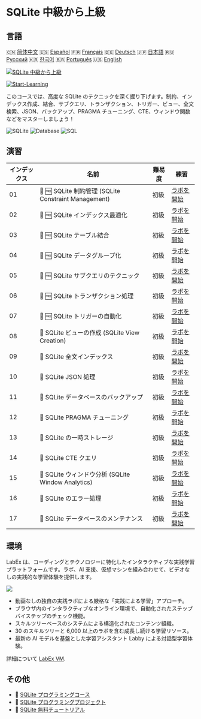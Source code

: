 # SQLite 中級から上級

## 言語

🇨🇳 [简体中文](README_zh.md) 🇪🇸 [Español](README_es.md) 🇫🇷 [Français](README_fr.md) 🇩🇪 [Deutsch](README_de.md) 🇯🇵 [日本語](README_ja.md) 🇷🇺 [Русский](README_ru.md) 🇰🇷 [한국어](README_ko.md) 🇧🇷 [Português](README_pt.md) 🇺🇸 [English](README.md) 

[![SQLite 中級から上級](https://cover-creator.labex.io/sqlite-intermediate-to-advanced.png?lang=ja)](https://labex.io/ja/courses/sqlite-intermediate-to-advanced)

[![Start-Learning](https://img.shields.io/badge/Start-Learning-whitesmoke?style=for-the-badge)](https://labex.io/ja/courses/sqlite-intermediate-to-advanced)

このコースでは、高度な SQLite のテクニックを深く掘り下げます。制約、インデックス作成、結合、サブクエリ、トランザクション、トリガー、ビュー、全文検索、JSON、バックアップ、PRAGMA チューニング、CTE、ウィンドウ関数などをマスターしましょう！

![SQLite](https://img.shields.io/badge/SQLite-whitesmoke?style=for-the-badge&logo=sqlite)
![Database](https://img.shields.io/badge/Database-whitesmoke?style=for-the-badge&logo=database)
![SQL](https://img.shields.io/badge/SQL-whitesmoke?style=for-the-badge&logo=sql)


## 演習

|   インデックス | 名前                                                 | 難易度   | 練習                                                                                                              |
|----------------|------------------------------------------------------|----------|-------------------------------------------------------------------------------------------------------------------|
|             01 | 📖 🆓 SQLite 制約管理 (SQLite Constraint Management) | 初級     | <a target='_blank' href='https://labex.io/ja/tutorials/sqlite-sqlite-constraint-management-552545'>ラボを開始</a> |
|             02 | 📖 🆓 SQLite インデックス最適化                      | 初級     | <a target='_blank' href='https://labex.io/ja/tutorials/sqlite-sqlite-index-optimization-552552'>ラボを開始</a>    |
|             03 | 📖 🆓 SQLite テーブル結合                            | 初級     | <a target='_blank' href='https://labex.io/ja/tutorials/sqlite-sqlite-table-joining-552556'>ラボを開始</a>         |
|             04 | 📖 🆓 SQLite データグループ化                        | 初級     | <a target='_blank' href='https://labex.io/ja/tutorials/sqlite-sqlite-data-grouping-552547'>ラボを開始</a>         |
|             05 | 📖 🆓 SQLite サブクエリのテクニック                  | 初級     | <a target='_blank' href='https://labex.io/ja/tutorials/sqlite-sqlite-subquery-techniques-552555'>ラボを開始</a>   |
|             06 | 📖 🆓 SQLite トランザクション処理                    | 初級     | <a target='_blank' href='https://labex.io/ja/tutorials/sqlite-sqlite-transaction-handling-552558'>ラボを開始</a>  |
|             07 | 📖 🆓 SQLite トリガーの自動化                        | 初級     | <a target='_blank' href='https://labex.io/ja/tutorials/sqlite-sqlite-trigger-automation-552559'>ラボを開始</a>    |
|             08 | 📖  SQLite ビューの作成 (SQLite View Creation)       | 初級     | <a target='_blank' href='https://labex.io/ja/tutorials/sqlite-sqlite-view-creation-552560'>ラボを開始</a>         |
|             09 | 📖  SQLite 全文インデックス                          | 初級     | <a target='_blank' href='https://labex.io/ja/tutorials/sqlite-sqlite-full-text-indexing-552551'>ラボを開始</a>    |
|             10 | 📖  SQLite JSON 処理                                 | 初級     | <a target='_blank' href='https://labex.io/ja/tutorials/sqlite-sqlite-json-processing-552553'>ラボを開始</a>       |
|             11 | 📖  SQLite データベースのバックアップ                | 初級     | <a target='_blank' href='https://labex.io/ja/tutorials/sqlite-sqlite-database-backup-552548'>ラボを開始</a>       |
|             12 | 📖  SQLite PRAGMA チューニング                       | 初級     | <a target='_blank' href='https://labex.io/ja/tutorials/sqlite-sqlite-pragma-tuning-552554'>ラボを開始</a>         |
|             13 | 📖  SQLite の一時ストレージ                          | 初級     | <a target='_blank' href='https://labex.io/ja/tutorials/sqlite-sqlite-temporary-storage-552557'>ラボを開始</a>     |
|             14 | 📖  SQLite CTE クエリ                                | 初級     | <a target='_blank' href='https://labex.io/ja/tutorials/sqlite-sqlite-cte-queries-552546'>ラボを開始</a>           |
|             15 | 📖  SQLite ウィンドウ分析 (SQLite Window Analytics)  | 初級     | <a target='_blank' href='https://labex.io/ja/tutorials/sqlite-sqlite-window-analytics-552561'>ラボを開始</a>      |
|             16 | 📖  SQLite のエラー処理                              | 初級     | <a target='_blank' href='https://labex.io/ja/tutorials/sqlite-sqlite-error-handling-552550'>ラボを開始</a>        |
|             17 | 📖  SQLite データベースのメンテナンス                | 初級     | <a target='_blank' href='https://labex.io/ja/tutorials/sqlite-sqlite-database-maintenance-552549'>ラボを開始</a>  |

## 環境

LabEx は、コーディングとテクノロジーに特化したインタラクティブな実践学習プラットフォームです。ラボ、AI 支援、仮想マシンを組み合わせて、ビデオなしの実践的な学習体験を提供します。

![](https://tutorial-screenshot.getvm.io/images/vm-1725247253.png)

- 動画なしの独自の実践ラボによる厳格な「実践による学習」アプローチ。
- ブラウザ内のインタラクティブなオンライン環境で、自動化されたステップバイステップのチェック機能。
- スキルツリーベースのシステムによる構造化されたコンテンツ組織。
- 30 のスキルツリーと 6,000 以上のラボを含む成長し続ける学習リソース。
- 最新の AI モデルを基盤とした学習アシスタント Labby による対話型学習体験。

詳細について [LabEx VM](https://support.labex.io/using-labex/virtual-machine).

## その他

- 🔗 [SQLite プログラミングコース](https://github.com/labex-labs/awesome-programming-courses)
- 🔗 [SQLite プログラミングプロジェクト](https://github.com/labex-labs/awesome-programming-projects)
- 🔗 [SQLite 無料チュートリアル](https://github.com/labex-labs/sqlite-free-tutorials)

